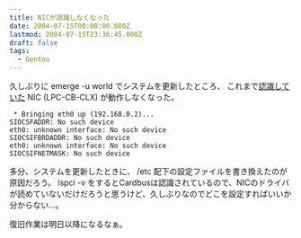 ```yaml
---
title: NICが認識しなくなった
date: 2004-07-15T00:00:00.000Z
lastmod: 2004-07-15T23:36:45.000Z
draft: false
tags:
  - Gentoo
---
```


久しぶりに emerge -u world でシステムを更新したところ、 これまで[認識していた](/posts/20040302/p02) NIC (LPC-CB-CLX) が動作しなくなった。

```
 * Bringing eth0 up (192.168.0.2)...
SIOCSFADDR: No such device
eth0: unknown interface: No such device
SIOCSIFBRDADDR: No such device
eth0: unknown interface: No such device
SIOCSIFNETMASK: No such device
```

多分、システムを更新したときに、 /etc 配下の設定ファイルを書き換えたのが原因だろう。 lspci -v をするとCardbusは認識されているので、NICのドライバが読めていないだけだろうと思うけど、久しぶりなのでどこを設定すればいいか分からない…。

復旧作業は明日以降になるなぁ。
